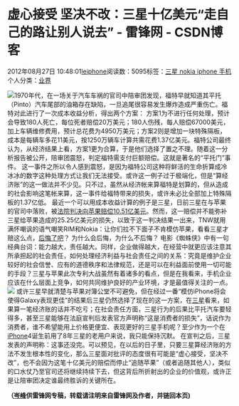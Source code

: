 
# 虚心接受 坚决不改：三星十亿美元“走自己的路让别人说去” - 雷锋网 - CSDN博客


2012年08月27日 10:48:01[leiphone](https://me.csdn.net/leiphone)阅读数：5095标签：[三星																](https://so.csdn.net/so/search/s.do?q=三星&t=blog)[nokia																](https://so.csdn.net/so/search/s.do?q=nokia&t=blog)[iphone																](https://so.csdn.net/so/search/s.do?q=iphone&t=blog)[手机																](https://so.csdn.net/so/search/s.do?q=手机&t=blog)[
							](https://so.csdn.net/so/search/s.do?q=iphone&t=blog)[
																					](https://so.csdn.net/so/search/s.do?q=nokia&t=blog)个人分类：[业界																](https://blog.csdn.net/leiphone/article/category/873390)
[
																								](https://so.csdn.net/so/search/s.do?q=nokia&t=blog)
[
				](https://so.csdn.net/so/search/s.do?q=三星&t=blog)
[
			](https://so.csdn.net/so/search/s.do?q=三星&t=blog)

![](http://www.leiphone.com/wp-content/uploads/2012/08/san1.jpg)1970年代，在一场关于汽车车祸的官司中陪审团发现，福特早就知道其平托（Pinto）汽车尾部的油箱存在缺陷，一旦追尾很容易发生爆炸造成严重伤亡。福特对此进行了一次成本收益分析，得出两个方案：
方案1为不进行任何处理，预计会导致180人死亡，每位死者赔偿20万美元；180人伤残，每人赔偿67000美元，加上车辆维修费用，预计总花费为4950万美元；方案2则是增加一块特殊隔板，成本是每辆车多花11美元，按1250万辆车计算共需花费1.37亿美元。福特公司最终认为，从经济结果上看，方案1更为合算，于是他们选择了置之不理。随着这一分析报告被公开，陪审团震怒，判定福特需支付巨额赔偿。这就是著名的“平托门”事件。
这一事件之所以令人感到震怒，是因为福特公司这种将鲜活的生命折算成冷冰冰的数字这种处理方式让我们无法接受。或许这一例子过于极端化，但是“算经济账”的这一做法并不少见。只不过，虽然从经济帐来算福特是划算的，但从造成的社会影响这笔帐来算，这一事件给福特带来的损失，或许未必比全部加上特殊隔板的1.37亿低。
最近一个可以用成本收益计算的例子是三星，日前三星在与苹果的官司中落败，被[法院判决向苹果赔偿10.51亿美元](http://www.leiphone.com/apple-samsung-final.html)。然而，这一赔偿并不能弥补三星给苹果造成的25.25亿美元的损失，以致于这一判决结果一出来，TNW就用满怀嘲讽的语气嘲笑RIM和Nokia：让你们拉不下面子不肯模仿苹果，看看三星才赔这么点，[后悔了吧](http://thenextweb.com/insider/2012/08/25/samsung-played-game-chicken-lost-or-it/)？
为什么会后悔，为什么不后悔？
电影《蜘蛛侠》中有一句经典台词：能力越大，责任越大。同样，企业做得越大，在经营中就更应该注意其所承担起的社会责任，如何处理经济利益与社会责任之间的关系：究竟是维护企业较好的社会信誉、应有的道德秩序和法律规范，还是可以在利益面前使用一切可能的手段？三星与苹果此次专利大战虽然有着诸多的看点，但是在我看来，手机企业应该在什么层面上竞争，如何共同维护良好的产业环境，才是最值得关注的一点。
![](http://www.leiphone.com/wp-content/uploads/2012/08/Scales_of_Justice.jpg)
或许三星早就清楚与苹果对簿公堂不可避免，但在经过一番“模仿iPhone将会使得Galaxy表现更佳”的结果后三星仍然选择了现在的这一方案，在[三星](http://leiphone.com/tag/%E4%B8%89%E6%98%9F)看来，如果算一笔经济账的话并不吃亏；在社会责任方面，三星行为的后果比平托汽车要轻得多，甚至三星能够在法庭宣判后发表官方声明称“这是消费者的损失”，话说作为消费者，谁不希望能用上价格更便宜、表现更好的三星手机呢？至少作为一个在[iPhone](http://leiphone.com/tag/iphone)4诞生前用了8年三星的老用户来说，我只能保持沉默。
在宣判之后，三星发表的声明称：这事还没完。可以预见，在以后的日子里，只要三星算经济账的方法不发生根本性的变化，那么三星面对批评的态度很有可能是“虚心接受，坚决不改”，也不会因为这笔十亿美元的赔偿而停止“追随苹果”（或者追随其他人），类似的口水仗乃至官司还将继续持续下去，但这背后所折射出的企业的价值观，或许正是让陪审团决定谁最终胜诉的关键所在。

**（****[岑峰](http://www.leiphone.com/author/%E5%B2%91%E5%A4%A7%E5%B8%88)****供****雷锋网****专稿，转载请注明来自雷锋网及作者，并链回本页)**

